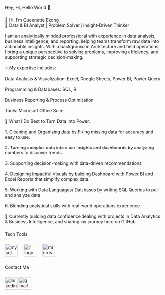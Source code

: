 <p align="left">Hey, Hi, Hello World 👋</p>

###

<p align="left">👋 Hi, I’m Queenette Ekong<br>🎯 Data & BI Analyst | Problem Solver | Insight-Driven Thinker<br><br>I am an analytically minded professional with experience in data analysis, business intelligence, and reporting, helping teams transform raw data into actionable insights. With a background in Architecture and field operations, I bring a unique perspective to solving problems, improving efficiency, and supporting strategic decision-making.<br><br>💡 My expertise includes:<br><br>Data Analysis & Visualization: Excel, Google Sheets, Power BI, Power Query<br><br>Programming & Databases: SQL, R<br><br>Business Reporting & Process Optimization<br><br>Tools: Microsoft Office Suite<br><br>📌 What I Do Best to Turn Data into Power:<br><br>1. Cleaning and Organizing data by Fixing missing data for accuracy and easy to use.<br><br>2. Turning complex data into clear insights and dashboards by analyzing numbers to discover trends.<br><br>3. Supporting decision-making with data-driven recommendations<br><br>4. Designing Impactful Visuals by building Dashboard with Power BI and Excel Reports that simplify complex data.<br><br>5. Working with Data Languages/ Databases by writing SQL Queries to pull and analyze data<br><br>6. Blending analytical skills with real-world operations experience<br><br>🚀 Currently building data confidence dealing with projects in Data Analytics & Business Intelligence, and sharing my journey here on GitHub.</p>

###

<p align="left">Tech Tools</p>

###

<div align="left">
  <img src="https://cdn.jsdelivr.net/gh/devicons/devicon/icons/mysql/mysql-original.svg" height="40" alt="mysql logo"  />
  <img width="12" />
  <img src="https://cdn.jsdelivr.net/gh/devicons/devicon/icons/r/r-original.svg" height="40" alt="r logo"  />
  <img width="12" />
  <img src="https://cdn.jsdelivr.net/gh/devicons/devicon/icons/microsoftsqlserver/microsoftsqlserver-plain.svg" height="40" alt="microsoftsqlserver logo"  />
</div>

###

<p align="left">Contact Me</p>

###

<div align="left">
  <a href="https://www.linkedin.com/in/queenette-ekong" target="_blank">
    <img src="https://img.shields.io/static/v1?message=LinkedIn&logo=linkedin&label=&color=0077B5&logoColor=white&labelColor=&style=for-the-badge" height="40" alt="linkedin logo"  />
  </a>
  <a href="queenetteedidiong@gmail.com" target="_blank">
    <img src="https://img.shields.io/static/v1?message=Gmail&logo=gmail&label=&color=D14836&logoColor=white&labelColor=&style=for-the-badge" height="40" alt="gmail logo"  />
  </a>
</div>

###
